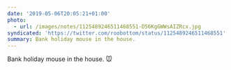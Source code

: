 ```yaml
---
date: '2019-05-06T20:05:21+01:00'
photo:
  - url: /images/notes/1125489246511468551-D56KgGWWsAIZRcx.jpg
syndicated: 'https://twitter.com/roobottom/status/1125489246511468551'
summary: Bank holiday mouse in the house.
---
```

Bank holiday mouse in the house. 🐭 

